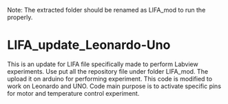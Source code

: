 Note: The extracted folder should be renamed as LIFA_mod to run the properly.

# LIFA_update_Leonardo-Uno
This is an update for LIFA file specifically made to perform Labview experiments. 
Use put all the repository file under folder LIFA_mod.
The upload it on arduino for performing experiment.
This code is modified to work on Leonardo and UNO.
Code main purpose is to activate specific pins for motor and temperature control experiment.
